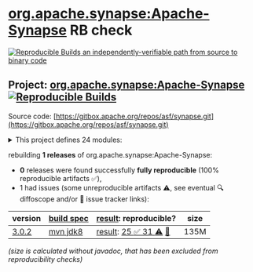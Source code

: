 [org.apache.synapse:Apache-Synapse](https://central.sonatype.com/artifact/org.apache.synapse/Apache-Synapse/versions) RB check
=======

[![Reproducible Builds](https://reproducible-builds.org/images/logos/rb.svg) an independently-verifiable path from source to binary code](https://reproducible-builds.org/)

## Project: [org.apache.synapse:Apache-Synapse](https://central.sonatype.com/artifact/org.apache.synapse/Apache-Synapse/versions) [![Reproducible Builds](https://img.shields.io/endpoint?url=https://raw.githubusercontent.com/jvm-repo-rebuild/reproducible-central/master/content/org/apache/synapse/badge.json)](https://github.com/jvm-repo-rebuild/reproducible-central/blob/master/content/org/apache/synapse/README.md)

Source code: [https://gitbox.apache.org/repos/asf/synapse.git](https://gitbox.apache.org/repos/asf/synapse.git)

<details><summary>This project defines 24 modules:</summary>

* [org.apache.synapse:Apache-Synapse](https://central.sonatype.com/artifact/org.apache.synapse/Apache-Synapse/3.0.2)
* [org.apache.synapse:synapse-amqp-transport](https://central.sonatype.com/artifact/org.apache.synapse/synapse-amqp-transport/3.0.2)
* [org.apache.synapse:synapse-commons](https://central.sonatype.com/artifact/org.apache.synapse/synapse-commons/3.0.2)
* [org.apache.synapse:synapse-config-migrator](https://central.sonatype.com/artifact/org.apache.synapse/synapse-config-migrator/3.0.2)
* [org.apache.synapse:synapse-core](https://central.sonatype.com/artifact/org.apache.synapse/synapse-core/3.0.2)
* [org.apache.synapse:synapse-distribution](https://central.sonatype.com/artifact/org.apache.synapse/synapse-distribution/3.0.2)
* [org.apache.synapse:synapse-documentation](https://central.sonatype.com/artifact/org.apache.synapse/synapse-documentation/3.0.2)
* [org.apache.synapse:synapse-experimental](https://central.sonatype.com/artifact/org.apache.synapse/synapse-experimental/3.0.2)
* [org.apache.synapse:synapse-extensions](https://central.sonatype.com/artifact/org.apache.synapse/synapse-extensions/3.0.2)
* [org.apache.synapse:synapse-fix-transport](https://central.sonatype.com/artifact/org.apache.synapse/synapse-fix-transport/3.0.2)
* [org.apache.synapse:synapse-handler](https://central.sonatype.com/artifact/org.apache.synapse/synapse-handler/3.0.2)
* [org.apache.synapse:synapse-integration](https://central.sonatype.com/artifact/org.apache.synapse/synapse-integration/3.0.2)
* [org.apache.synapse:synapse-nhttp-transport](https://central.sonatype.com/artifact/org.apache.synapse/synapse-nhttp-transport/3.0.2)
* [org.apache.synapse:synapse-package-archetype](https://central.sonatype.com/artifact/org.apache.synapse/synapse-package-archetype/3.0.2)
* [org.apache.synapse:synapse-package-skeleton](https://central.sonatype.com/artifact/org.apache.synapse/synapse-package-skeleton/3.0.2)
* [org.apache.synapse:synapse-patches](https://central.sonatype.com/artifact/org.apache.synapse/synapse-patches/3.0.2)
* [org.apache.synapse:synapse-pipe-transport](https://central.sonatype.com/artifact/org.apache.synapse/synapse-pipe-transport/3.0.2)
* [org.apache.synapse:synapse-samples](https://central.sonatype.com/artifact/org.apache.synapse/synapse-samples/3.0.2)
* [org.apache.synapse:synapse-securevault](https://central.sonatype.com/artifact/org.apache.synapse/synapse-securevault/3.0.2)
* [org.apache.synapse:synapse-tasks](https://central.sonatype.com/artifact/org.apache.synapse/synapse-tasks/3.0.2)
* [org.apache.synapse:synapse-transports](https://central.sonatype.com/artifact/org.apache.synapse/synapse-transports/3.0.2)
* [org.apache.synapse:synapse-vfs-transport](https://central.sonatype.com/artifact/org.apache.synapse/synapse-vfs-transport/3.0.2)
* [org.apache.synapse:synapse-war](https://central.sonatype.com/artifact/org.apache.synapse/synapse-war/3.0.2)
* [org.apache.synapse:synapse-xar-maven-plugin](https://central.sonatype.com/artifact/org.apache.synapse/synapse-xar-maven-plugin/3.0.2)
</details>

rebuilding **1 releases** of org.apache.synapse:Apache-Synapse:
- **0** releases were found successfully **fully reproducible** (100% reproducible artifacts :white_check_mark:),
- 1 had issues (some unreproducible artifacts :warning:, see eventual :mag: diffoscope and/or :memo: issue tracker links):

| version | [build spec](/BUILDSPEC.md) | [result](https://reproducible-builds.org/docs/jvm/): reproducible? | size |
| -- | --------- | ------ | -- |
| [3.0.2](https://central.sonatype.com/artifact/org.apache.synapse/Apache-Synapse/3.0.2/pom) | [mvn jdk8](synapse-3.0.2.buildspec) | [result](Apache-Synapse-3.0.2.buildinfo): [25 :white_check_mark:  31 :warning:](Apache-Synapse-3.0.2.buildcompare) [:memo:](https://issues.apache.org/jira/browse/SYNAPSE-1128) | 135M |

<i>(size is calculated without javadoc, that has been excluded from reproducibility checks)</i>
